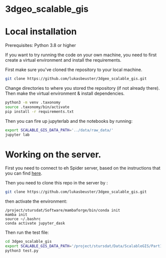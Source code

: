 # 3dgeo_scalable_gis


# Local installation

Prerequisites: Python 3.8  or higher

If you want to try running the code on your own machine, you need to first create a virtual environment and install the requirements. 

First make sure you've cloned the repository to your local machine.

```bash
git clone https://github.com/lukasbeuster/3dgeo_scalable_gis.git
```


Change directories to where you stored the repository (if not already there). Then make the virtual environment & install dependencies. 

```bash
python3 -m venv .taxonomy
source .taxonomy/bin/activate
pip install -r requirements.txt
```
Then you can fire up jupyterlab and the notebooks by running:

```bash
export SCALABLE_GIS_DATA_PATH='../data/raw_data/'
jupyter lab
```

# Working on the server. 

First you need to connect to eh Spider server, based on the instructions that you can find [here]().

Then you need to clone this repo in the server by :

```bash
git clone https://github.com/lukasbeuster/3dgeo_scalable_gis.git
```

then activate the environment:

```
/project/stursdat/Software/mambaforge/bin/conda init
mamba init
source ~/.bashrc
conda activate jupyter_dask
```

Then run the test file:

```bash
cd 3dgeo_scalable_gis
export SCALABLE_GIS_DATA_PATH='/project/stursdat/Data/ScalableGIS/Part1/'
python3 test.py
```
 
